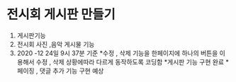 # 전시회 게시판 만들기
1) 게시판기능 
2) 전시회 사진 ,음악 게시물 기능 
3) 2020 -12 24일  9시 37분 기준
*수정 , 삭제 기능을 한페이지에 하나의 버튼을 이용해서 수정 , 삭제 상황에따라 다르게 동작하도록 코딩함
*게시판 기능 구현 완료
*페이징 , 댓글 추가 기능 구현 예상 
